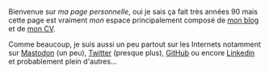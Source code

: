Bienvenue sur *ma page personnelle*, oui je sais ça fait très années 90 mais
cette page est vraiment *mon* espace principalement composé de [mon
blog](/posts/) et de [mon CV](/page/cv-fr/).

Comme beaucoup, je suis aussi un peu partout sur les Internets notamment sur
<a href="https://piaille.fr/@dpobel" rel="me">Mastodon</a> (un peu),
[Twitter](https://twitter.com/dpobel) (presque plus),
[GitHub](https://github.com/dpobel/) ou encore
[Linkedin](https://www.linkedin.com/in/dpobel/) et probablement plein d'autres…
